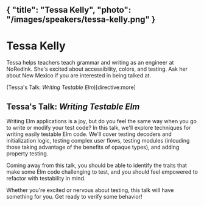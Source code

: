 {
    "title": "Tessa Kelly",
    "photo": "/images/speakers/tessa-kelly.png"
}
---

# Tessa Kelly

Tessa helps teachers teach grammar and writing as an engineer at NoRedInk. She's excited about accessibility, colors, and testing. Ask her about New Mexico if you are interested in being talked at.

(Tessa's Talk: *Writing Testable Elm*)[directive:more]

## Tessa's Talk: *Writing Testable Elm*

Writing Elm applications is a joy, but do you feel the same way when you go to write or modify your test code? In this talk, we'll explore techniques for writing easily testable Elm code. We'll cover testing decoders and initialization logic, testing complex user flows, testing modules (inlcuding those taking advantage of the benefits of opaque types), and adding property testing.

Coming away from this talk, you should be able to identify the traits that make some Elm code challenging to test, and you should feel empowered to refactor with testability in mind.

Whether you're excited or nervous about testing, this talk will have something for you. Get ready to verify some behavior!
